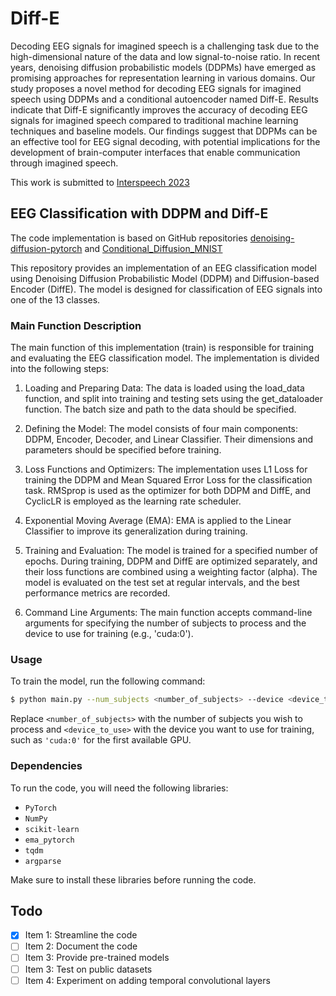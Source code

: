 # Diff-E
Decoding EEG signals for imagined speech is a challenging task due to the high-dimensional nature of the data and low signal-to-noise ratio. In recent years, denoising diffusion probabilistic models (DDPMs) have emerged as promising approaches for representation learning in various domains. Our study proposes a novel method for decoding EEG signals for imagined speech using DDPMs and a conditional autoencoder named Diff-E. Results indicate that Diff-E significantly improves the accuracy of decoding EEG signals for imagined speech compared to traditional machine learning techniques and baseline models. Our findings suggest that DDPMs can be an effective tool for EEG signal decoding, with potential implications for the development of brain-computer interfaces that enable communication through imagined speech.

This work is submitted to [Interspeech 2023](https://www.interspeech2023.org/)
## EEG Classification with DDPM and Diff-E
The code implementation is based on GitHub repositories [denoising-diffusion-pytorch](https://github.com/lucidrains/denoising-diffusion-pytorch) and [Conditional_Diffusion_MNIST](https://github.com/TeaPearce/Conditional_Diffusion_MNIST)

This repository provides an implementation of an EEG classification model using Denoising Diffusion Probabilistic Model (DDPM) and Diffusion-based Encoder (DiffE). The model is designed for classification of EEG signals into one of the 13 classes.

### Main Function Description
The main function of this implementation (train) is responsible for training and evaluating the EEG classification model. The implementation is divided into the following steps:

1. Loading and Preparing Data: The data is loaded using the load_data function, and split into training and testing sets using the get_dataloader function. The batch size and path to the data should be specified.

2. Defining the Model: The model consists of four main components: DDPM, Encoder, Decoder, and Linear Classifier. Their dimensions and parameters should be specified before training.

3. Loss Functions and Optimizers: The implementation uses L1 Loss for training the DDPM and Mean Squared Error Loss for the classification task. RMSprop is used as the optimizer for both DDPM and DiffE, and CyclicLR is employed as the learning rate scheduler.

4. Exponential Moving Average (EMA): EMA is applied to the Linear Classifier to improve its generalization during training.

5. Training and Evaluation: The model is trained for a specified number of epochs. During training, DDPM and DiffE are optimized separately, and their loss functions are combined using a weighting factor (alpha). The model is evaluated on the test set at regular intervals, and the best performance metrics are recorded.

6. Command Line Arguments: The main function accepts command-line arguments for specifying the number of subjects to process and the device to use for training (e.g., 'cuda:0').

### Usage
To train the model, run the following command:
```bash
$ python main.py --num_subjects <number_of_subjects> --device <device_to_use>
```
Replace `<number_of_subjects>` with the number of subjects you wish to process and `<device_to_use>` with the device you want to use for training, such as `'cuda:0'` for the first available GPU.


### Dependencies
To run the code, you will need the following libraries:

- `PyTorch`
- `NumPy`
- `scikit-learn`
- `ema_pytorch`
- `tqdm`
- `argparse`

Make sure to install these libraries before running the code.


## Todo
- [x] Item 1: Streamline the code
- [ ] Item 2: Document the code
- [ ] Item 3: Provide pre-trained models
- [ ] Item 3: Test on public datasets
- [ ] Item 4: Experiment on adding temporal convolutional layers
